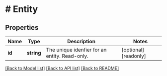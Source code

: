 # # Entity

## Properties

Name | Type | Description | Notes
------------ | ------------- | ------------- | -------------
**id** | **string** | The unique idenfier for an entity. Read-only. | [optional] [readonly]

[[Back to Model list]](../../README.md#models) [[Back to API list]](../../README.md#endpoints) [[Back to README]](../../README.md)

